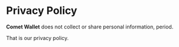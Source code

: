 # Privacy Policy

**Comet Wallet** does not collect or share personal information, period.

That is our privacy policy.
